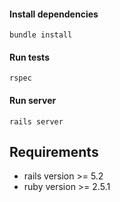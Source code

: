 #### Install dependencies
```
bundle install
```
#### Run tests
```
rspec
```
#### Run server
```
rails server
```
## Requirements 
* rails version >= 5.2
* ruby version >=  2.5.1
